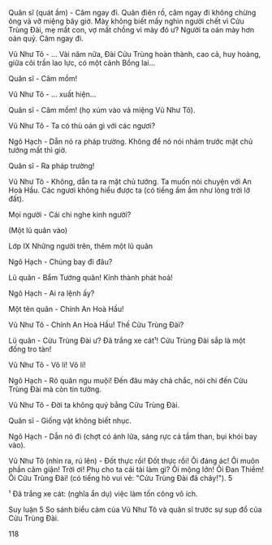 Quân sĩ (quát ầm) - Câm ngay đi. Quân điên rồ, câm ngay đi không chừng ông vả vỡ miệng bây giờ. Mày không biết mấy nghìn người chết vì Cửu Trùng Đài, mẹ mất con, vợ mất chồng vì mày đó ư? Người ta oán mày hơn oán quỷ. Câm ngay đi.

Vũ Như Tô - ... Vài năm nữa, Đài Cửu Trùng hoàn thành, cao cả, huy hoàng, giữa cõi trần lao lực, có một cảnh Bồng lai...

Quân sĩ - Câm mồm!

Vũ Như Tô - ... xuất hiện...

Quân sĩ - Câm mồm! (họ xúm vào vả miệng Vũ Như Tô).

Vũ Như Tô - Ta có thù oán gì với các ngươi?

Ngô Hạch - Dẫn nó ra pháp trường. Không để nó nói nhảm trước mặt chủ tướng mất thì giờ.

Quân sĩ - Ra pháp trường!

Vũ Như Tô - Không, dẫn ta ra mặt chủ tướng. Ta muốn nói chuyện với An Hoà Hầu. Các ngươi không hiểu được ta (có tiếng ầm ầm như lòng trời lở đất).

Mọi người - Cái chi nghe kinh người?

(Một lũ quân vào)

Lớp IX
Những người trên, thêm một lũ quân

Ngô Hạch - Chúng bay đi đâu?

Lũ quân - Bẩm Tướng quân! Kính thành phát hoả!

Ngô Hạch - Ai ra lệnh ấy?

Một tên quân - Chính An Hoà Hầu!

Vũ Như Tô - Chính An Hoà Hầu! Thế Cửu Trùng Đài?

Lũ quân - Cửu Trùng Đài ư? Đã trắng xe cát¹! Cửu Trùng Đài sắp là một đống tro tàn!

Vũ Như Tô - Vô lí! Vô lí!

Ngô Hạch - Rõ quân ngu muội! Đến đâu mày chả chắc, nói chi đến Cửu Trùng Đài mà còn tin tưởng.

Vũ Như Tô - Đời ta không quý bằng Cửu Trùng Đài.

Quân sĩ - Giống vật không biết nhục.

Ngô Hạch - Dẫn nó đi (chợt có ánh lửa, sáng rực cả tầm than, bụi khói bay vào).

Vũ Như Tô (nhìn ra, rú lên) - Đốt thực rồi! Đốt thực rồi! Ôi đáng ác! Ôi muôn phần căm giận! Trời ơi! Phụ cho ta cái tài làm gì? Ôi mộng lớn! Ôi Đan Thiềm! Ôi Cửu Trùng Đài! (có tiếng hò vui vẻ: "Cửu Trùng Đài đã cháy!"). 5

¹ Đã trắng xe cát: (nghĩa ẩn dụ) việc làm tốn công vô ích.

Suy luận
5 So sánh biểu cảm của Vũ Như Tô và quân sĩ trước sự sụp đổ của Cửu Trùng Đài.

118